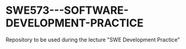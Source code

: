 # SWE573---SOFTWARE-DEVELOPMENT-PRACTICE
Repository to be used during the lecture "SWE Development Practice"
